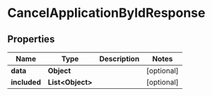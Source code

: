 

# CancelApplicationByIdResponse


## Properties

| Name | Type | Description | Notes |
|------------ | ------------- | ------------- | -------------|
|**data** | **Object** |  |  [optional] |
|**included** | **List&lt;Object&gt;** |  |  [optional] |




